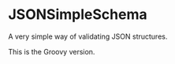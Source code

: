 # JSONSimpleSchema

A very simple way of validating JSON structures.

This is the Groovy version. 



